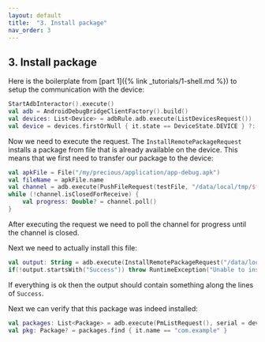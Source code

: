 ```yaml
---
layout: default
title:  "3. Install package"
nav_order: 3
---
```


## 3. Install package

Here is the boilerplate from [part 1]({% link _tutorials/1-shell.md %}) to setup the communication with the device:
```kotlin
StartAdbInteractor().execute()
val adb = AndroidDebugBridgeClientFactory().build()
val devices: List<Device> = adbRule.adb.execute(ListDevicesRequest())
val device = devices.firstOrNull { it.state == DeviceState.DEVICE } ?: throw RuntimeException("no devices available")
```

Now we need to execute the request. The `InstallRemotePackageRequest` installs a package from file that is already available on the device.
 This means that we first need to transfer our package to the device:
 
```kotlin
val apkFile = File("/my/precious/application/app-debug.apk")
val fileName = apkFile.name
val channel = adb.execute(PushFileRequest(testFile, "/data/local/tmp/$fileName"), GlobalScope, serial = device.serial)
while (!channel.isClosedForReceive) {
    val progress: Double? = channel.poll()
}
```
After executing the request we need to poll the channel for progress until the channel is closed.

Next we need to actually install this file:
```kotlin
val output: String = adb.execute(InstallRemotePackageRequest("/data/local/tmp/$fileName", true), serial = device.serial)
if(!output.startsWith("Success")) throw RuntimeException("Unable to install the apk")
```
If everything is ok then the output should contain something along the lines of `Success`.

Next we can verify that this package was indeed installed:
```kotlin
val packages: List<Package> = adb.execute(PmListRequest(), serial = device.serial)
val pkg: Package? = packages.find { it.name == "com.example" }
```
